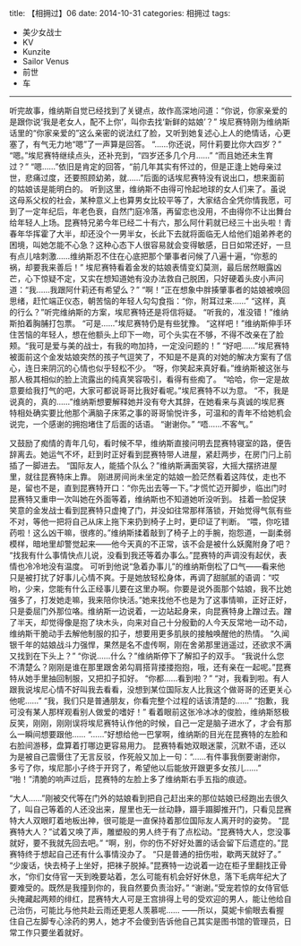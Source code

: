 title: 【相拥过】06
date: 2014-10-31
categories: 相拥过
tags:
- 美少女战士
- KV
- Kunzite
- Sailor Venus
- 前世
- 车
---

听完故事，维纳斯自觉已经找到了关键点，故作高深地问道：“你说，你家亲爱的是跟你说‘我是老女人，配不上你’，叫你去找‘新鲜的姑娘’？”<!--more-->
埃尼赛特刚为维纳斯话里的“你家亲爱的”这么亲密的说法红了脸，又听到她复述心上人的绝情话，心更塞了，有气无力地“嗯”了一声算是回答。
“……你还说，阿什莉要比你大四岁？”
“嗯。”埃尼赛特继续点头，还补充到，“四岁还多几个月……”
“而且她还未生育过？”
“嗯……”依旧是肯定的回答，“前几年其实有怀过的，但是正逢上她母亲过世，悲痛过度，还要照顾幼弟，就……”后面的话埃尼赛特没有说出口，想来面前的姑娘该是能明白的。
听到这里，维纳斯不由得可怜起地球的女人们来了。虽说这母系父权的社会，某种意义上也算男女比较平等了，大家结合全凭你情我愿，可到了一定年纪后，年老色衰，自然门庭冷落，再留恋也没用，不由得你不让出舞台给年轻人上场。昆赛特兄弟今年已经二十有六，那么阿什莉就已经三十出头啦！青春年华挥霍了大半，却还没个一男半女，长此下去就将面临无人给他们姐弟养老的困境，叫她怎能不心急？这种心态下人很容易就会变得敏感，日日如常还好，一旦有点儿啥刺激……维纳斯忍不住在心底把那个肇事者问候了八遍十遍，“你惹的祸，却要我来善后！”
埃尼赛特看着金发的姑娘表情变幻莫测，最后居然眼露凶芒，心下惊疑不定，又实在想知道她有没办法救自己脱困，只好硬着头皮小声问道：“我……我跟阿什莉还有希望么？”
“啊！”正在想象中胖揍肇事者的姑娘被唤回思绪，赶忙端正仪态，朝苦恼的年轻人勾勾食指：“你，附耳过来……”
“这样，真的行么？”听完维纳斯的方案，埃尼赛特还是将信将疑。
“听我的，准没错！”维纳斯拍着胸脯打包票。
“可是……”埃尼赛特仍是有些犹豫。
“这样吧！”维纳斯伸手环住苦恼的年轻人，想在他额头上印下一吻，可个头实在不够，不得不改亲在了脸颊。“我可是爱与美的战士，有我的吻加持，一定没问题的！”
“好吧……”埃尼赛特被面前这个金发姑娘突然的孩子气逗笑了，不知是不是真的对她的解决方案有了信心，连日来阴沉的心情也似乎轻松不少。
“呀，你笑起来真好看。”维纳斯被这张与那人极其相似的脸上流露出的纯真笑容吸引，看得有些痴了。
“哈哈，你一定是故意要给我打气的吧，大家可都说哥哥比我好看呢。”埃尼赛特不以为意。
“不，我是说真的，真的……”维纳斯想要解释她并没有夸大其辞，在她看来与真诚的埃尼赛特相处确实要比他那个满脑子床笫之事的哥哥愉悦许多，可温和的青年不给她机会说完，一个感谢的拥抱堵住了后面的话语。
“谢谢你。”
“唔……不客气。”

又鼓励了痴情的青年几句，看时候不早，维纳斯直接问明去昆赛特寝室的路，便告辞离去。她运气不坏，赶到时正好看到昆赛特带人进屋，紧赶两步，在房门闩上前插了一脚进去。
“国际友人，能插个队么？”维纳斯满面笑容，大摇大摆挤进屋里，就往昆赛特床上靠。
刚进房间尚未坐定的姑娘一脸茫然看着这阵仗，走也不是，留也不是，直到昆赛特开口：“你先出去等一下。”才慌忙迈开脚步，临出门时昆赛特又重申一次叫她在外面等着，维纳斯也不知道她听没听到。
挂着一脸促狭笑意的金发战士看到昆赛特只虚掩了门，并没如往常那样落锁，开始觉得气氛有些不对，等他一把将自己从床上拖下来扔到椅子上时，更印证了判断。
“喂，你吃错药啦！这么凶干嘛，很疼的。”维纳斯揉着敲到了椅子上的手腕，抱怨道，一副柔弱模样，暗地里却警觉起来——他今天真的不正常，该不会是被什么妖魔附身了吧？
“找我有什么事情快点儿说，没看到我还等着办事么。”昆赛特的声调没有起伏，表情也冷冷地没有温度。
可听到他说“急着办事儿”的维纳斯倒松了口气——看来他只是被打扰了好事儿心情不爽。于是她放轻松身体，再调了甜腻腻的语调：“哎哟，少来，您能有什么正经事儿要在这里办啊。你要是说外面那个姑娘，我不比她强多了，打发她走嘛，我来陪你快活。”她来找他不也是为了这事情嘛，正好正好，只是委屈门外那位咯。维纳斯一边说着，一边站起身来，向昆赛特身上蹭过去。蹭了半天，却觉得像是抱了块木头，向来对自己十分殷勤的人今天反常地一动不动，维纳斯干脆动手去解他制服的扣子，想要用更多肌肤的接触唤醒他的热情。
“久闻银千年的姑娘战斗力强悍，果然是名不虚传啊，刚在舍弟那里逍遥过，还欲求不满又找到在下头上？”
“你说……什么？”维纳斯停下了解扣子的双手。
“我说什么您不清楚么？刚刚是谁在那里跟舍弟勾肩搭背搂搂抱抱，哦，还有亲在一起呢。”昆赛特从她手里抽回制服，又把扣子扣好。
“你都……看到啦？”
“对，我看到啦。有人跟我说埃尼心情不好叫我去看看，没想到某位国际友人比我这个做哥哥的还更关心他呢……”
“我，我们只是普通朋友，你看完整个过程的话该清楚的……”
“抱歉，我可没有某人那样观看别人做爱的嗜好！”
看着眼前这张冷冰冰的俊脸，维纳斯怒极反笑，刚刚，刚刚误将埃尼赛特认作他的时候，自己一定是脑子进水了，才会有那么一瞬间想要跟他……
“……”好想给他一巴掌啊，维纳斯的目光在昆赛特的左脸和右脸间游移，盘算着打哪边更容易用力。
昆赛特看她双眼迷蒙，沉默不语，还以为是被自己震慑住了无言反驳，作死般又加上一句：“……有件事我倒要谢谢你，多亏了你，埃尼那小子终于开窍了，希望他以后能放开跟更多女孩儿……”
“啪！”清脆的响声过后，昆赛特的左脸上多了维纳斯右手五指的痕迹。

“大人……”刚被交代等在门外的姑娘看到把自己赶出来的那位姑娘已经跑出去很久了，叫自己等着的人还没出来，屋里也无一丝动静，蹑手蹑脚推开门，只看见昆赛特大人双眼盯着地板出神，很可能是一直保持着那位国际友人离开时的姿势。
“昆赛特大人？”试着又唤了声，雕塑般的男人终于有了点松动。“昆赛特大人，您没事就好，要不我就先回去吧。”
“啊，别，你的伤不好好处置的话会留下后遗症的。”昆赛特终于想起自己还有什么事情没办了。
“只是普通的扭伤啦，歇两天就好了。”
“少废话，快去椅子上坐好，把袜子脱掉。”昆赛特一边说着一边在柜子里翻找正骨水，“你们女侍官一天到晚要站着，怎么可能有机会好好休息，落下毛病年纪大了要难受的。既然是我撞到你的，我自然要负责治好。”
“谢谢。”受宠若惊的女侍官低头掩藏起两颊的绯红，昆赛特大人可是王宫排得上号的受欢迎的男人，能让他给自己治伤，可能比与他共赴云雨还更惹人羡慕呢……
——所以，莫妮卡偷眼去看握住自己左脚专心涂药的男人，她才不会傻到告诉他自己其实是图书馆的管理员，日常工作只要坐着就好。